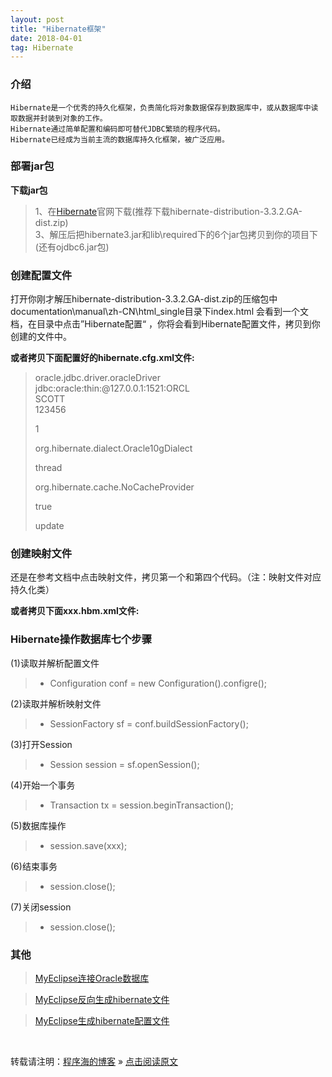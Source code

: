 ```yaml
---
layout: post
title: "Hibernate框架"
date: 2018-04-01
tag: Hibernate
---
```

### 介绍
	
	Hibernate是一个优秀的持久化框架，负责简化将对象数据保存到数据库中，或从数据库中读取数据并封装到对象的工作。
	Hibernate通过简单配置和编码即可替代JDBC繁琐的程序代码。
	Hibernate已经成为当前主流的数据库持久化框架，被广泛应用。

### 部署jar包
	
**下载jar包**

> 1、在[Hibernate](http://www.hibernate.org)官网下载(推荐下载hibernate-distribution-3.3.2.GA-dist.zip)    
> 3、解压后把hibernate3.jar和lib\required下的6个jar包拷贝到你的项目下(还有ojdbc6.jar包)

### 创建配置文件

打开你刚才解压hibernate-distribution-3.3.2.GA-dist.zip的压缩包中documentation\manual\zh-CN\html_single目录下index.html
会看到一个文档，在目录中点击”Hibernate配置“ ，你将会看到Hibernate配置文件，拷贝到你创建的文件中。

**或者拷贝下面配置好的hibernate.cfg.xml文件:**

>	<?xml version='1.0' encoding='utf-8'?>  
>	<!DOCTYPE hibernate-configuration PUBLIC  
>	"-//Hibernate/Hibernate Configuration DTD 3.0//EN"  
>	"http://hibernate.sourceforge.net/hibernate-configuration-3.0.dtd">  
>	  
>	<hibernate-configuration>  
>	  
>	<session-factory>  
>	  
>	<!-- Database connection settings -->  
>	<property name="connection.driver_class">oracle.jdbc.driver.oracleDriver</property>  
>	<property name="connection.url">jdbc:oracle:thin:@127.0.0.1:1521:ORCL</property>  
>	<property name="connection.username">SCOTT</property>  
>	<property name="connection.password">123456</property>  
>	  
>	<!-- JDBC connection pool (use the built-in) -->  
>	<property name="connection.pool_size">1</property>  
>	  
>	<!-- SQL dialect -->  
>	<property name="dialect">org.hibernate.dialect.Oracle10gDialect</property>  
>	  
>	<!-- Enable Hibernate's automatic session context management -->  
>	<property name="current_session_context_class">thread</property>  
>	  
>	<!-- Disable the second-level cache  -->  
>	<property name="cache.provider_class">org.hibernate.cache.NoCacheProvider</property>  
>	  
>	<!-- Echo all executed SQL to stdout -->  
>	<property name="show_sql">true</property>  
>	  
>	<!-- Drop and re-create the database schema on startup -->  
>	<property name="hbm2ddl.auto">update</property><br>  
>	  
>	<mapping resource="(your hbm.xml Directory location ).hbm.xml"/>  
>	  
>	</session-factory>  
>	  
>	</hibernate-configuration>

### 创建映射文件

还是在参考文档中点击映射文件，拷贝第一个和第四个代码。（注：映射文件对应持久化类）

**或者拷贝下面xxx.hbm.xml文件:**

>	<?xml version="1.0"?>  
>	<!DOCTYPE hibernate-mapping PUBLIC  
>	"-//Hibernate/Hibernate Mapping DTD 3.0//EN"  
>	"http://hibernate.sourceforge.net/hibernate-mapping-3.0.dtd">  
>	  
>	<hibernate-mapping package="org.hibernate.tutorial.domain">  
>	  
>	<class name="Event" table="EVENTS">  
>	<id name="id" column="EVENT_ID">  
>	<generator class="native"/>  
>	</id>  
>	<property name="date" type="timestamp" column="EVENT_DATE"/>  
>	<property name="title"/>  
>	</class>  
>	  
>	</hibernate-mapping>

### Hibernate操作数据库七个步骤
	
(1)读取并解析配置文件  
>* Configuration conf = new Configuration().configre();
  
(2)读取并解析映射文件  
>* SessionFactory sf = conf.buildSessionFactory(); 
 
(3)打开Session  
>* Session session = sf.openSession();  

(4)开始一个事务  
>* Transaction tx = session.beginTransaction(); 
 
(5)数据库操作  
>* session.save(xxx);  

(6)结束事务  
>* session.close();  

(7)关闭session  
>* session.close();

### 其他

> [MyEclipse连接Oracle数据库](https://www.cnblogs.com/userWuLiang/archive/2013/04/13/3018736.html)

> [MyEclipse反向生成hibernate文件](https://blog.csdn.net/u014008219/article/details/51120135)

> [MyEclipse生成hibernate配置文件](https://blog.csdn.net/u013654037/article/details/36186933)

<br>

转载请注明：[程序海的博客](https://www.shendonghai.com) » [点击阅读原文](https://www.shendonghai.com/2018/04/Hibernate/) 


	

	
	
	
	